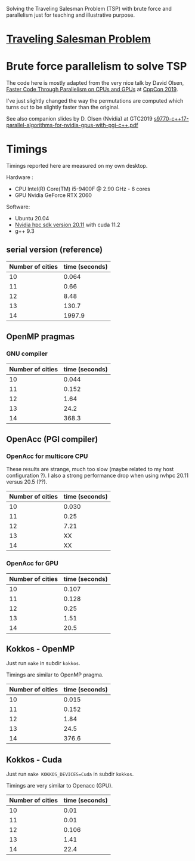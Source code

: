 Solving the Traveling Salesman Problem (TSP) with brute force and
parallelism just for teaching and illustrative purpose.

# [Traveling Salesman Problem](https://en.wikipedia.org/wiki/Travelling_salesman_problem)

# Brute force parallelism to solve TSP

The code here is mostly adapted from the very nice talk by David Olsen, [Faster Code Through Parallelism on CPUs and GPUs](https://www.youtube.com/watch?v=cbbKEAWf1ow) at [CppCon 2019](https://cppcon.org/cppcon-2019-program/).

I've just slightly changed the way the permutations are computed which turns out to be slightly faster than the original.

See also companion slides by D. Olsen (Nvidia) at GTC2019 [s9770-c++17-parallel-algorithms-for-nvidia-gpus-with-pgi-c++.pdf](https://developer.download.nvidia.com/video/gputechconf/gtc/2019/presentation/s9770-c++17-parallel-algorithms-for-nvidia-gpus-with-pgi-c++.pdf)

# Timings

Timings reported here are measured on my own desktop.

Hardware :
- CPU Intel(R) Core(TM) i5-9400F @ 2.90 GHz - 6 cores
- GPU Nvidia GeForce RTX 2060

Software:
- Ubuntu 20.04
- [Nvidia hpc sdk version 20.11](https://developer.nvidia.com/hpc-sdk) with cuda 11.2
- g++ 9.3

## serial version (reference)

Number of cities  | time (seconds)
----------------- | ---------------
10                |    0.064
11                |    0.66
12                |    8.48
13                |  130.7
14                | 1997.9

## OpenMP pragmas

### GNU compiler

Number of cities  | time (seconds)
----------------- | ---------------
10                |   0.044
11                |   0.152
12                |   1.64
13                |  24.2
14                | 368.3

## OpenAcc (PGI compiler)

### OpenAcc for multicore CPU

These results are strange, much too slow (maybe related to my host configuration ?). I also a strong performance drop when using  nvhpc 20.11 versus 20.5 (??).

Number of cities  | time (seconds)
----------------- | ---------------
10                |   0.030
11                |   0.25
12                |   7.21
13                |  XX
14                |  XX

### OpenAcc for GPU

Number of cities  | time (seconds)
----------------- | ---------------
10                |   0.107
11                |   0.128
12                |   0.25
13                |   1.51
14                |  20.5

## Kokkos - OpenMP

Just run `make` in subdir `kokkos`.

Timings are similar to OpenMP pragma.

Number of cities  | time (seconds)
----------------- | ---------------
10                |   0.015
11                |   0.152
12                |   1.84
13                |  24.5
14                | 376.6

## Kokkos - Cuda

Just run `make KOKKOS_DEVICES=Cuda` in subdir `kokkos`.

Timings are very similar to Openacc (GPU).

Number of cities  | time (seconds)
----------------- | ---------------
10                |   0.01
11                |   0.01
12                |   0.106
13                |   1.41
14                |  22.4
